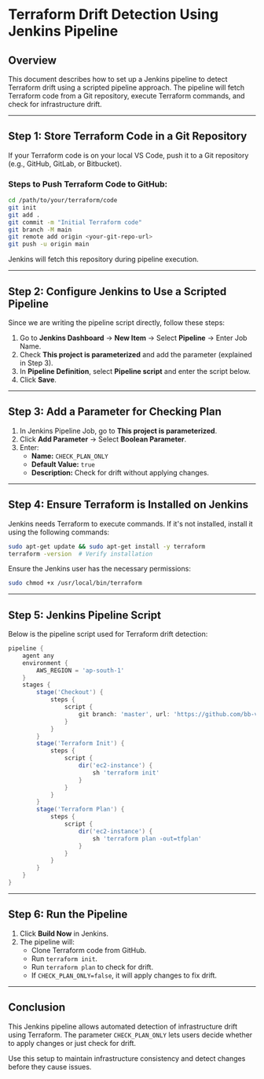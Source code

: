 # Terraform Drift Detection Using Jenkins Pipeline

## Overview
This document describes how to set up a Jenkins pipeline to detect Terraform drift using a scripted pipeline approach. The pipeline will fetch Terraform code from a Git repository, execute Terraform commands, and check for infrastructure drift.

---

## Step 1: Store Terraform Code in a Git Repository
If your Terraform code is on your local VS Code, push it to a Git repository (e.g., GitHub, GitLab, or Bitbucket).

### Steps to Push Terraform Code to GitHub:
```sh
cd /path/to/your/terraform/code
git init
git add .
git commit -m "Initial Terraform code"
git branch -M main
git remote add origin <your-git-repo-url>
git push -u origin main
```
Jenkins will fetch this repository during pipeline execution.

---

## Step 2: Configure Jenkins to Use a Scripted Pipeline
Since we are writing the pipeline script directly, follow these steps:
1. Go to **Jenkins Dashboard** → **New Item** → Select **Pipeline** → Enter Job Name.
2. Check **This project is parameterized** and add the parameter (explained in Step 3).
3. In **Pipeline Definition**, select **Pipeline script** and enter the script below.
4. Click **Save**.

---

## Step 3: Add a Parameter for Checking Plan
1. In Jenkins Pipeline Job, go to **This project is parameterized**.
2. Click **Add Parameter** → Select **Boolean Parameter**.
3. Enter:
   - **Name:** `CHECK_PLAN_ONLY`
   - **Default Value:** `true`
   - **Description:** Check for drift without applying changes.

---

## Step 4: Ensure Terraform is Installed on Jenkins
Jenkins needs Terraform to execute commands. If it's not installed, install it using the following commands:
```sh
sudo apt-get update && sudo apt-get install -y terraform
terraform -version  # Verify installation
```
Ensure the Jenkins user has the necessary permissions:
```sh
sudo chmod +x /usr/local/bin/terraform
```

---

## Step 5: Jenkins Pipeline Script
Below is the pipeline script used for Terraform drift detection:

```groovy
pipeline {
    agent any
    environment {
        AWS_REGION = 'ap-south-1'
    }
    stages {
        stage('Checkout') {
            steps {
                script {
                    git branch: 'master', url: 'https://github.com/bb-vivekkoul17072024/Terraform-codes.git'
                }
            }
        }
        stage('Terraform Init') {
            steps {
                script {
                    dir('ec2-instance') {
                        sh 'terraform init'
                    }
                }
            }
        }
        stage('Terraform Plan') {
            steps {
                script {
                    dir('ec2-instance') {
                        sh 'terraform plan -out=tfplan'
                    }
                }
            }
        }
    }
}


```

---

## Step 6: Run the Pipeline
1. Click **Build Now** in Jenkins.
2. The pipeline will:
   - Clone Terraform code from GitHub.
   - Run `terraform init`.
   - Run `terraform plan` to check for drift.
   - If `CHECK_PLAN_ONLY=false`, it will apply changes to fix drift.

---

## Conclusion
This Jenkins pipeline allows automated detection of infrastructure drift using Terraform. The parameter `CHECK_PLAN_ONLY` lets users decide whether to apply changes or just check for drift.

Use this setup to maintain infrastructure consistency and detect changes before they cause issues.

